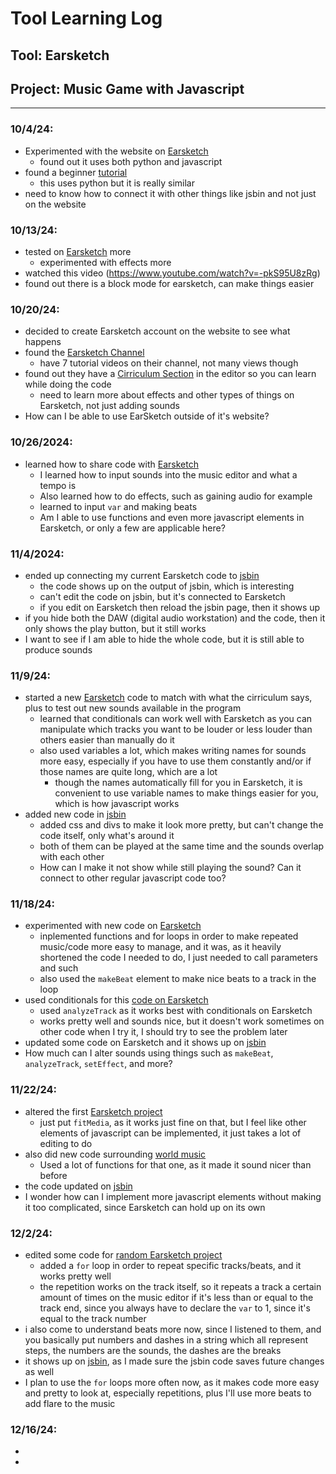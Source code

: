 # Tool Learning Log

## Tool: **Earsketch**

## Project: **Music Game with Javascript**

---

### 10/4/24:
* Experimented with the website on [Earsketch](https://earsketch.gatech.edu/earsketch2/)
  * found out it uses both python and javascript
* found a beginner [tutorial](https://www.youtube.com/watch?v=NtaGTRA48ms)
  * this uses python but it is really similar
* need to know how to connect it with other things like jsbin and not just on the website

### 10/13/24:
* tested on [Earsketch](https://earsketch.gatech.edu/earsketch2/?sharing=MiQYCfFVzS1eXFgGYppkFg) more
  * experimented with effects more
* watched this video (https://www.youtube.com/watch?v=-pkS95U8zRg)
* found out there is a block mode for earsketch, can make things easier

### 10/20/24:
* decided to create Earsketch account on the website to see what happens
* found the [Earsketch Channel](https://www.youtube.com/channel/UCqtFcjm-0WMCxl0y-m87EuQ)
  * have 7 tutorial videos on their channel, not many views though
* found out they have a [Cirriculum Section](https://earsketch.gatech.edu/earsketch2/?curriculum=/en/v2/unit-1&language=javascript) in the editor so you can learn while doing the code
  * need to learn more about effects and other types of things on Earsketch, not just adding sounds
* How can I be able to use EarSketch outside of it's website?

### 10/26/2024:
* learned how to share code with [Earsketch](https://earsketch.gatech.edu/earsketch2/?sharing=MiQYCfFVzS1eXFgGYppkFg)
  * I learned how to input sounds into the music editor and what a tempo is
  * Also learned how to do effects, such as gaining audio for example
  * learned to input `var` and making beats
  * Am I able to use functions and even more javascript elements in Earsketch, or only a few are applicable here?
 
### 11/4/2024:
* ended up connecting my current Earsketch code to [jsbin](https://jsbin.com/woxajunela/1/edit?html,output)
  * the code shows up on the output of jsbin, which is interesting
  * can't edit the code on jsbin, but it's connected to Earsketch
  * if you edit on Earsketch then reload the jsbin page, then it shows up
* if you hide both the DAW (digital audio workstation) and the code, then it only shows the play button, but it still works
* I want to see if I am able to hide the whole code, but it is still able to produce sounds

### 11/9/24:
* started a new [Earsketch](https://earsketch.gatech.edu/earsketch2/?sharing=mMnc0kl_hpBlouIoSmUzQA) code to match with what the cirriculum says, plus to test out new sounds available in the program
  * learned that conditionals can work well with Earsketch as you can manipulate which tracks you want to be louder or less louder than others easier than manually do it
  * also used variables a lot, which makes writing names for sounds more easy, especially if you have to use them constantly and/or if those names are quite long, which are a lot
    * though the names automatically fill for you in Earsketch, it is convenient to use variable names to make things easier for you, which is how javascript works
* added new code in [jsbin](https://jsbin.com/yayubolaze/edit?html,css,output)
  * added css and divs to make it look more pretty, but can't change the code itself, only what's around it
  * both of them can be played at the same time and the sounds overlap with each other
  * How can I make it not show while still playing the sound? Can it connect to other regular javascript code too?
 
### 11/18/24:
* experimented with new code on [Earsketch](https://earsketch.gatech.edu/earsketch2/?sharing=6RUq-vYFHsDSki1kbHMugw)
  * inplemented functions and for loops in order to make repeated music/code more easy to manage, and it was, as it heavily shortened the code I needed to do, I just needed to call parameters and such
  * also used the `makeBeat` element to make nice beats to a track in the loop
* used conditionals for this [code on Earsketch](https://earsketch.gatech.edu/earsketch2/?sharing=mMnc0kl_hpBlouIoSmUzQA)
  * used `analyzeTrack` as it works best with conditionals on Earsketch
  * works pretty well and sounds nice, but it doesn't work sometimes on other code when I try it, I should try to see the problem later
* updated some code on Earsketch and it shows up on [jsbin](https://jsbin.com/kopusibawu/edit?html,css,output)
* How much can I alter sounds using things such as `makeBeat`, `analyzeTrack`, `setEffect`, and more?

### 11/22/24:
* altered the first [Earsketch project](https://earsketch.gatech.edu/earsketch2/?sharing=MiQYCfFVzS1eXFgGYppkFg)
  * just put `fitMedia`, as it works just fine on that, but I feel like other elements of javascript can be implemented, it just takes a lot of editing to do
* also did new code surrounding [world music](https://earsketch.gatech.edu/earsketch2/?sharing=WlIuL5eON1uG6ilE5frDVg)
  * Used a lot of functions for that one, as it made it sound nicer than before
* the code updated on [jsbin](https://jsbin.com/yayubolaze/edit?html,output)
* I wonder how can I implement more javascript elements without making it too complicated, since Earsketch can hold up on its own

### 12/2/24:
* edited some code for [random Earsketch project](https://earsketch.gatech.edu/earsketch2/?sharing=mMnc0kl_hpBlouIoSmUzQA)
  * added a `for` loop in order to repeat specific tracks/beats, and it works pretty well
  * the repetition works on the track itself, so it repeats a track a certain amount of times on the music editor if it's less than or equal to the track end, since you always have to declare the `var` to 1, since it's equal to the track number
* i also come to understand beats more now, since I listened to them, and you basically put numbers and dashes in a string which all represent steps, the numbers are the sounds, the dashes are the breaks
* it shows up on [jsbin](https://jsbin.com/yayubolaze/edit?html,css,output), as I made sure the jsbin code saves future changes as well
* I plan to use the `for` loops more often now, as it makes code more easy and pretty to look at, especially repetitions, plus I'll use more beats to add flare to the music

### 12/16/24: 
* 
* 
<!-- 
* Links you used today (websites, videos, etc)
* Things you tried, progress you made, etc
* Challenges, a-ha moments, etc
* Questions you still have
* What you're going to try next
-->
